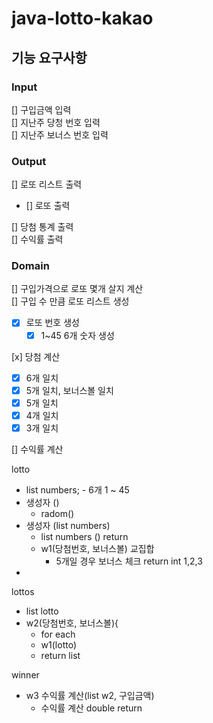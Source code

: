 # java-lotto-kakao

## 기능 요구사항

### Input
[] 구입금액 입력 <br>
[] 지난주 당청 번호 입력 <br>
[] 지난주 보너스 번호 입력 <br>

### Output
[] 로또 리스트 출력
 - [] 로또 출력 <br>

[] 당첨 통계 출력 <br>
[] 수익률 출력 


### Domain
[] 구입가격으로 로또 몇개 살지 계산 <br>
[] 구입 수 만큼 로또 리스트 생성 <br>
 - [x] 로또 번호 생성 <br>
   - [x] 1~45 6개 숫자 생성 <br>

[x] 당첨 계산 <br>
 - [x] 6개 일치
 - [x] 5개 일치, 보너스볼 일치
 - [x] 5개 일치
 - [x] 4개 일치
 - [x] 3개 일치

[] 수익률 계산 <br>


lotto
 - list numbers; - 6개 1 ~ 45
 - 생성자 ()
   - radom()
 - 생성자 (list numbers)
   - list numbers () return
    - w1(당첨번호, 보너스볼) 교집합
      - 5개일 경우 보너스 체크
       return int 1,2,3
 - 
lottos
 - list lotto
 - w2(당첨번호, 보너스볼){
   - for each
   - w1(lotto)
   - return list

winner
 - w3 수익률 계산(list w2, 구입금액)
   - 수익률 계산 double return
